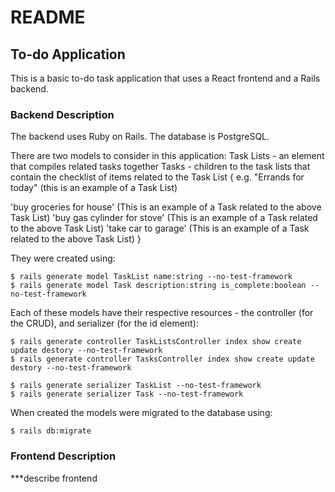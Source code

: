# README

## To-do Application
This is a basic to-do task application that uses a React frontend and a Rails backend.

### Backend Description
The backend uses Ruby on Rails. The database is PostgreSQL.

There are two models to consider in this application:
Task Lists - an element that compiles related tasks together
Tasks - children to the task lists that contain the checklist of items related to the Task List
{ e.g. "Errands for today" (this is an example of a Task List)

'buy groceries for house' (This is an example of a Task related to the above Task List)
'buy gas cylinder for stove' (This is an example of a Task related to the above Task List)
'take car to garage' (This is an example of a Task related to the above Task List) }

They were created using:
```
$ rails generate model TaskList name:string --no-test-framework
$ rails generate model Task description:string is_complete:boolean --no-test-framework
```
Each of these models have their respective resources - the controller (for the CRUD), and serializer (for the id element):
```
$ rails generate controller TaskListsController index show create update destory --no-test-framework
$ rails generate controller TasksController index show create update destory --no-test-framework

$ rails generate serializer TaskList --no-test-framework
$ rails generate serializer Task --no-test-framework
```


When created the models were migrated to the database using:
```
$ rails db:migrate
```

### Frontend Description
***describe frontend